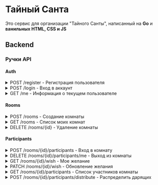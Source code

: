 # Тайный Санта

Это сервис для организации "Тайного Санты", написанный на **Go** и **ванильных HTML, CSS и JS**

## Backend

### Ручки API

#### Auth

<details>
<summary>POST /register - Регистрация пользователя</summary>

**Описание:** выполняет регистрацию

**Тело запроса:**

```json
{
  "name": "string",
  "username": "string",
  "password": "string"
}
```

</details>

<details>
<summary>POST /login - Вход в аккаунт</summary>

**Описание:** выполняет вход (выдает токен аутентификации пользователя)

**Тело запроса:**

```json
{
  "username": "string",
  "password": "string"
}
```

**Тело ответа:** токен

</details>

<details>
<summary>GET /me - Информация о текущем пользователе</summary>

**Требования:** аутентификация

**Описание:** предоставляет информацию о пользователе, в аккаунт которого выполнен вход

</details>

#### Rooms

<details>
<summary>POST /rooms - Создание комнаты</summary>

**Описание:** создает комнату

**Тело запроса:**

```json
{
  "name": "string",
  "description": "string"
}
```

</details>

<details>
<summary>GET /rooms - Список моих комнат</summary>

**Требования:** аутентификация

**Описание:** выдает список созданных пользователем комнат

**Тело ответа:**

```json
{
  "rooms": [
    "id": 1,
    "name": "Комната 1",
    "description": "Описание",
    "max_participants": 30,
    "created_at": "2024-12-29T10:15:46Z"
  ]
}
```

</details>

<details>
<summary>DELETE /rooms/{id} - Удаление комнаты</summary>

**Требования:** аутентификация; вы должны быть владельцем комнаты

**Описание:** удаляет комнату с id, равным {id}

</details>

#### Participants

<details>
<summary>POST /rooms/{id}/participants - Вход в комнату</summary>

**Требования:** аутентификация; участие в комнате

**Описание:** добавляет пользователя в указанную комнату

</details>

<details>
<summary>DELETE /rooms/{id}/participants/me - Выход из комнаты</summary>

**Требования:** аутентификация; участие в комнате

**Описание:** удаляет пользователя из указанной комнаты

</details>

<details>
<summary>GET /rooms/{id}/wish - Мое желание</summary>

**Требования:** аутентификация; участие в комнате

**Описание:** возвращает желание пользователя в указанной комнате

**Тело ответа:**

```json
{
  "wish": "Желание"
}
```

</details>

<details>
<summary>PATCH /rooms/{id}/wish - Обновление желания</summary>

**Требования:** аутентификация; участие в комнате

**Описание:** обновляет желание пользователя в указанной комнате

**Тело запроса:**

```json
{
  "wish": "Новое желание"
}
```

</details>

<details>
<summary>GET /rooms/{id}/participants - Список участников комнаты</summary>

**Требования:** аутентификация; вы должны быть владельцем комнаты

**Описание:** выдает список участников указанной комнаты

**Тело ответа:**

```json
{
  "participants": [
    {
      "id": 1,
      "user_id": 1,
      "room_id": 1,
      "wish": "Желание",
      "gives_to": 2
    },
    {
      "id": 2,
      "user_id": 2,
      "room_id": 1,
      "wish": "Желание",
      "gives_to": 1
    }
  ]
}
```

</details>

<details>
<summary>POST /rooms/{id}/participants/distribute - Распределить дарящих</summary>

**Требования:** аутентификация; вы должны быть владельцем комнаты

**Описание:** распределяет, кто кому дарит в указанной комнате

</details>
